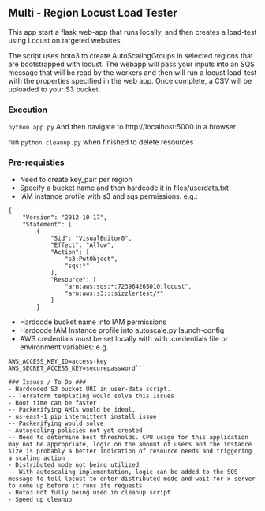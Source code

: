 ## Multi - Region Locust Load Tester ##

This app start a flask web-app that runs locally, and then creates a load-test using Locust on targeted websites.

The script uses boto3 to create AutoScalingGroups in selected regions that are bootstrapped with locust. The webapp will pass your inputs into an SQS message that will be read by the workers and then will run a locust load-test with the properties specified in the web app. Once complete, a CSV will be uploaded to your S3 bucket.

### Execution ###

```python app.py```
And then navigate to http://localhost:5000 in a browser

run `python cleanup.py` when finished to delete resources

### Pre-requisties ###

+ Need to create key_pair per region
+ Specify a bucket name and then hardcode it in files/userdata.txt
+ IAM instance profile with s3 and sqs permissions. e.g.:
```
{
    "Version": "2012-10-17",
    "Statement": [
        {
            "Sid": "VisualEditor0",
            "Effect": "Allow",
            "Action": [
                "s3:PutObject",
                "sqs:*"
            ],
            "Resource": [
                "arn:aws:sqs:*:723964265010:locust",
                "arn:aws:s3:::sizzlertest/*"
            ]
        }
```
+ Hardcode bucket name into IAM permissions
+ Hardcode IAM Instance profile into autoscale.py launch-config
+ AWS credentials must be set locally with with .credentials file or environment variables:
e.g.

```
AWS_ACCESS_KEY_ID=access-key
AWS_SECRET_ACCESS_KEY=securepassword```

### Issues / To Do ###
- Hardcoded S3 bucket URI in user-data script.
-- Terraform templating would solve this Issues
- Boot time can be faster
-- Packerifying AMIs would be ideal.
- us-east-1 pip intermittent install issue
-- Packerifying would solve
- Autoscaling policies not yet created
-- Need to determine best thresholds. CPU usage for this application may not be appropriate, logic on the amount of users and the instance size is probably a better indication of resource needs and triggering a scaling action
- Distributed mode not being utilized
-- With autoscaling implementation, logic can be added to the SQS message to tell locust to enter distributed mode and wait for x server to come up before it runs its requests
- Boto3 not fully being used in cleanup script
- Speed up cleanup
